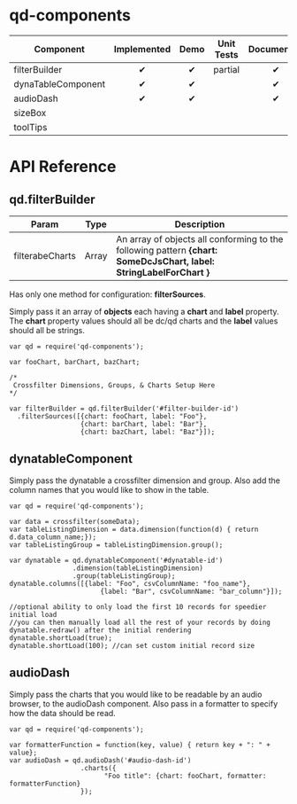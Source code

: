 # qd-components

|Component            | Implemented | Demo | Unit Tests | Documented | Assigned    | Priority |
|---------------------|:-----------:|:----:|:----------:|:----------:|-------------|----------|
| filterBuilder       | ✔           | ✔    | partial    | ✔          | jackcompton | Hot      |
| dynaTableComponent  | ✔           | ✔    |            | ✔          | tehandyb    | Hot      |
| audioDash           | ✔           | ✔    |            | ✔          | tehandyb    | Cold     |
| sizeBox             |             |      |            |            | jackcompton | Hot      |
| toolTips            |             |      |            |            | tehandyb    | Cold     |

# API Reference

## qd.filterBuilder

| Param           | Type  | Description |
|-----------------|-------|-------------|
| filterabeCharts | Array | An array of objects all conforming to the following pattern __{chart: SomeDcJsChart, label:  StringLabelForChart }__ |


Has only one method for configuration: __filterSources__.

Simply pass it an array of __objects__ each having a __chart__ and __label__ property. The __chart__ property values should all be dc/qd charts and the __label__ values should all be strings.

```
var qd = require('qd-components');

var fooChart, barChart, bazChart;

/*
 Crossfilter Dimensions, Groups, & Charts Setup Here
*/

var filterBuilder = qd.filterBuilder('#filter-builder-id')
  .filterSources([{chart: fooChart, label: "Foo"}, 
                  {chart: barChart, label: "Bar"}, 
                  {chart: bazChart, label: "Baz"}]);

```

## dynatableComponent
Simply pass the dynatable a crossfilter dimension and group. Also add the column names that you would like to show in the table.

```
var qd = require('qd-components');

var data = crossfilter(someData);
var tableListingDimension = data.dimension(function(d) { return d.data_column_name;});
var tableListingGroup = tableListingDimension.group();

var dynatable = qd.dynatableComponent('#dynatable-id')
				.dimension(tableListingDimension)
				.group(tableListingGroup);
dynatable.columns([{label: "Foo", csvColumnName: "foo_name"},
					   {label: "Bar", csvColumnName: "bar_column"}]);

//optional ability to only load the first 10 records for speedier initial load
//you can then manually load all the rest of your records by doing dynatable.redraw() after the initial rendering
dynatable.shortLoad(true);
dynatable.shortLoad(100); //can set custom initial record size
```

## audioDash
Simply pass the charts that you would like to be readable by an audio browser, to the audioDash component. Also pass in a formatter to specify how the data should be read. 

```
var qd = require('qd-components');

var formatterFunction = function(key, value) { return key + ": " + value};
var audioDash = qd.audioDash('#audio-dash-id')
				  .charts({
				  		"Foo title": {chart: fooChart, formatter: formatterFunction}
				  });

```

